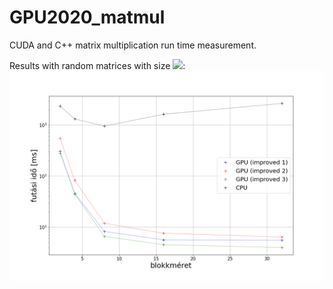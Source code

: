 # GPU2020_matmul

CUDA and C++ matrix multiplication run time measurement.

Results with random matrices with size <img src="https://render.githubusercontent.com/render/math?math=1024\times1024">:
![result](https://github.com/pd0220/GPU2020/blob/main/matmul/t_measure.png?raw=true)
